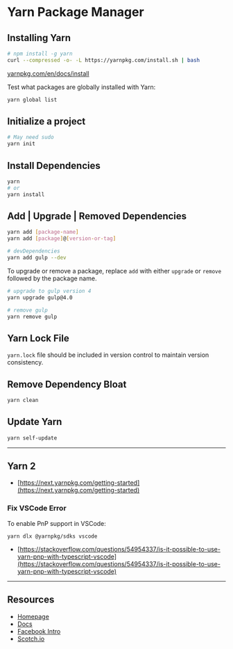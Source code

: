# Yarn Package Manager

## Installing Yarn

```bash
# npm install -g yarn
curl --compressed -o- -L https://yarnpkg.com/install.sh | bash
```

[yarnpkg.com/en/docs/install](https://yarnpkg.com/en/docs/install)

Test what packages are globally installed with Yarn:

```bash
yarn global list
```

## Initialize a project

```bash
# May need sudo
yarn init
```

## Install Dependencies

```bash
yarn
# or
yarn install
```

## Add | Upgrade | Removed Dependencies

```bash
yarn add [package-name]
yarn add [package]@[version-or-tag]

# devDependencies
yarn add gulp --dev
```

To upgrade or remove a package, replace `add` with either `upgrade` or `remove` followed by the package name.

```bash
# upgrade to gulp version 4
yarn upgrade gulp@4.0

# remove gulp
yarn remove gulp
```

## Yarn Lock File

`yarn.lock` file should be included in version control to maintain version consistency.

## Remove Dependency Bloat

```bash
yarn clean
```

## Update Yarn

```bash
yarn self-update
```

---

## Yarn 2

- [https://next.yarnpkg.com/getting-started](https://next.yarnpkg.com/getting-started)

### Fix VSCode Error

To enable PnP support in VSCode:

```shell
yarn dlx @yarnpkg/sdks vscode
```

- [https://stackoverflow.com/questions/54954337/is-it-possible-to-use-yarn-pnp-with-typescript-vscode](https://stackoverflow.com/questions/54954337/is-it-possible-to-use-yarn-pnp-with-typescript-vscode)

---

## Resources

- [Homepage](https://yarnpkg.com)
- [Docs](https://yarnpkg.com/en/docs/)
- [Facebook Intro](https://code.facebook.com/posts/1840075619545360)
- [Scotch.io](https://scotch.io/tutorials/yarn-package-manager-an-improvement-over-npm)
